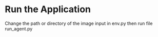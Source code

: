 # Run the Application
Change the path or directory of the image input in env.py
then run file run_agent.py